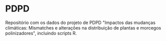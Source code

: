 # PDPD

Repositório com os dados do projeto de PDPD "Impactos das mudanças climáticas: Mismatches e alterações na distribuição de plantas e morcegos polinizadores", incluindo scripts R.
